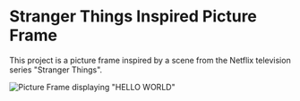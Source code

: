 # Stranger Things Inspired Picture Frame

This project is a picture frame inspired by a scene from the Netflix
television series "Stranger Things".

![Picture Frame displaying "HELLO WORLD"](https://raw.githubusercontent.com/rzbrk/strth_picture_frame/master/media/picframe.gif)
